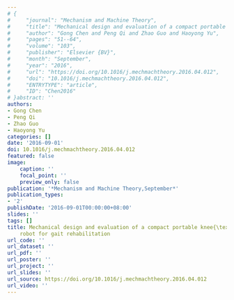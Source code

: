 ```yaml
---
# {
#     "journal": "Mechanism and Machine Theory",
#     "title": "Mechanical design and evaluation of a compact portable knee{\\textendash}ankle{\\textendash}foot robot for gait rehabilitation",
#     "author": "Gong Chen and Peng Qi and Zhao Guo and Haoyong Yu",
#     "pages": "51--64",
#     "volume": "103",
#     "publisher": "Elsevier {BV}",
#     "month": "September",
#     "year": "2016",
#     "url": "https://doi.org/10.1016/j.mechmachtheory.2016.04.012",
#     "doi": "10.1016/j.mechmachtheory.2016.04.012",
#     "ENTRYTYPE": "article",
#     "ID": "Chen2016"
# }abstract: ''
authors:
- Gong Chen
- Peng Qi
- Zhao Guo
- Haoyong Yu
categories: []
date: '2016-09-01'
doi: 10.1016/j.mechmachtheory.2016.04.012
featured: false
image:
    caption: ''
    focal_point: ''
    preview_only: false
publication: '*Mechanism and Machine Theory,September*'
publication_types:
- '2'
publishDate: '2016-09-01T00:00:00+08:00'
slides: ''
tags: []
title: Mechanical design and evaluation of a compact portable knee{\textendash}ankle{\textendash}foot
    robot for gait rehabilitation
url_code: ''
url_dataset: ''
url_pdf: ''
url_poster: ''
url_project: ''
url_slides: ''
url_source: https://doi.org/10.1016/j.mechmachtheory.2016.04.012
url_video: ''
---
```

